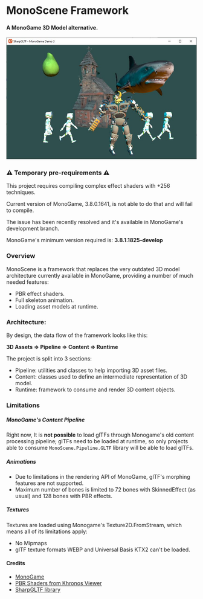 ﻿# MonoScene Framework
#### A MonoGame 3D Model alternative.

![MonoGame Demo](MonoGameDemoPBR.jpg)

### ⚠️ Temporary pre-requirements ⚠️

This project requires compiling complex effect shaders with +256 techniques.

Current version of MonoGame, 3.8.0.1641, is not able to do that and will fail to compile.

The issue has been recently resolved and it's available in MonoGame's development branch.

MonoGame's minimum version required is: __3.8.1.1825-develop__

### Overview

MonoScene is a framework that replaces the very outdated 3D model architecture
currently available in MonoGame, providing a number of much needed features:

- PBR effect shaders.
- Full skeleton animation.
- Loading asset models at runtime.


### Architecture:

By design, the data flow of the framework looks like this:

__3D Assets ⇒ Pipeline ⇒ Content ⇒ Runtime__

The project is split into 3 sections:

- Pipeline: utilities and classes to help importing 3D asset files.
- Content: classes used to define an intermediate representation of 3D model.
- Runtime: framework to consume and render 3D content objects.

### Limitations

##### MonoGame's Content Pipeline

Right now, It is **not possible** to load glTFs through Monogame's old content processing pipeline;
glTFs need to be loaded at runtime, so only projects able to consume `MonoScene.Pipeline.GLTF` library
will be able to load glTFs.
##### Animations

- Due to limitations in the rendering API of MonoGame, glTF's morphing features are not supported.
- Maximum number of bones is limited to 72 bones with SkinnedEffect (as usual) and 128 bones with PBR effects.

##### Textures

Textures are loaded using Monogame's Texture2D.FromStream, which means all of its limitations apply:
- No Mipmaps
- glTF texture formats WEBP and Universal Basis KTX2 can't be loaded.


#### Credits

- [MonoGame](https://github.com/MonoGame/MonoGame)
- [PBR Shaders from Khronos Viewer](https://github.com/KhronosGroup/glTF-Sample-Viewer)
- [SharpGLTF library](https://github.com/vpenades/SharpGLTF)
